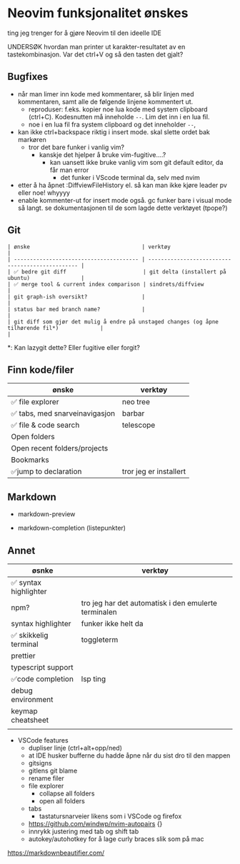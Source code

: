 # Neovim funksjonalitet ønskes

ting jeg trenger for å gjøre Neovim til den ideelle IDE

UNDERSØK hvordan man printer ut karakter-resultatet av en tastekombinasjon. Var det ctrl+V og så den tasten det gjalt?

## Bugfixes

-   når man limer inn kode med kommentarer, så blir linjen med kommentaren, samt alle de følgende linjene kommentert ut.
    -   reproduser: f.eks. kopier noe lua kode med system clipboard (ctrl+C). Kodesnutten må inneholde `--`. Lim det inn i en lua fil.
    -   noe i en lua fil fra system clipboard og det inneholder `--`,
- kan ikke ctrl+backspace riktig i insert mode. skal slette ordet bak markøren
  - tror det bare funker i vanlig vim?
     - kanskje det hjelper å bruke vim-fugitive....?
        - kan uansett ikke bruke vanlig vim som git default editor, da får man error
          - det funker i VScode terminal da, selv med nvim
- etter å ha åpnet :DiffviewFileHistory el. så kan man ikke kjøre leader pv eller noe! whyyyy
- enable kommenter-ut for insert mode også. gc funker bare i visual mode så langt. se dokumentasjonen til de som lagde dette verktøyet (tpope?)

## Git

    | ønske                                   | verktøy                                          |
    | --------------------------------------- | ------------------------------------------------ |
    | ✅ bedre git diff                        | git delta (installert på ubuntu)                |
    | ✅ merge tool & current index comparison | sindrets/diffview                                                |
    | git graph-ish oversikt?                 |                                                  |
    | status bar med branch name?             |                                                  |
    | git diff som gjør det mulig å endre på unstaged changes (og åpne tilhørende fil*)             |                                                  |

*: Kan lazygit dette? Eller fugitive eller forgit?

## Finn kode/filer

| ønske                         | verktøy                |
| ----------------------------- | ---------------------- |
| ✅ file explorer               | neo tree               |
| ✅ tabs, med snarveinavigasjon | barbar                 |
| ✅ file & code search          | telescope              |
| Open folders                  |                        |
| Open recent folders/projects  |                        |
| Bookmarks                     |                        |
| ✅jump to declaration          | tror jeg er installert |

## Markdown

-   markdown-preview

-   markdown-completion (listepunkter)

## Annet

| øsnke                | verktøy                                              |
| -------------------- | ---------------------------------------------------- |
| ✅ syntax highlighter |                                                      |
| npm?                 | tro jeg har det automatisk i den emulerte terminalen |
| syntax highlighter   | funker ikke helt da                                  |
| ✅ skikkelig terminal | toggleterm                                           |
| prettier             |                                                      |
| typescript support   |                                                      |
| ✅code completion     | lsp ting                                             |
| debug environment    |                                                      |
| keymap cheatsheet    |                                                      |
|                      |                                                      |

-   VSCode features
    -   dupliser linje (ctrl+alt+opp/ned)
    -   at IDE husker bufferne du hadde åpne når du sist dro til den mappen
    -  gitsigns
    - gitlens git blame 
    - rename filer
    - file explorer
        - collapse all folders
        - open all folders
    - tabs
       - tastatursnarveier likens som i VSCode og firefox
    - https://github.com/windwp/nvim-autopairs {}
    - innrykk justering med tab og shift tab
    - autokey/autohotkey for å lage curly braces slik som på mac 


https://markdownbeautifier.com/



